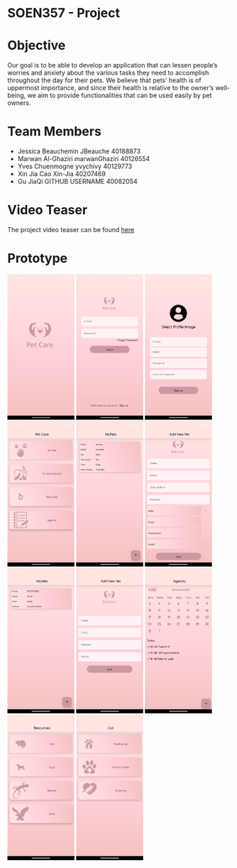 # SOEN357 - Project

# Objective
Our goal is to be able to develop an application that can lessen people’s worries and anxiety
about the various tasks they need to accomplish throughout the day for their pets. We
believe that pets’ health is of uppermost importance, and since their health is relative to the
owner’s well-being, we aim to provide functionalities that can be used easily by pet owners.

# Team Members
- Jessica Beauchemin JBeauche 40188873
- Marwan Al-Ghaziri marwanGhaziri 40126554
- Yves Chuenmogne yvychivy 40129773
- Xin Jia Cao Xin-Jia 40207469
- Gu JiaQi GITHUB USERNAME 40082054

# Video Teaser
The project video teaser can be found [here](https://drive.google.com/file/d/1Zqesgnaz9q8Uc70osxeLAhhyAgAL2Az1/view?usp=sharing)

# Prototype
<img src="Prototype Screenshots/OpeningView.png" width="30%"></img>  <img src="Prototype Screenshots/login.png" width="30%"></img>  <img src="Prototype Screenshots/signup.png" width="30%"></img>  <img src="Prototype Screenshots/home.png" width="30%"></img>  <img src="Prototype Screenshots/MyPets.png" width="30%"></img>  <img src="Prototype Screenshots/AddNewPet.png" width="30%"></img>  <img src="Prototype Screenshots/MyVets.png" width="30%"></img>  <img src="Prototype Screenshots/AddNewVet.png" width="30%"></img>  <img src="Prototype Screenshots/Agenda.png" width="30%"></img>  <img src="Prototype Screenshots/Resources.png" width="30%"></img>  <img src="Prototype Screenshots/Resources-Cat.png" width="30%"></img>
